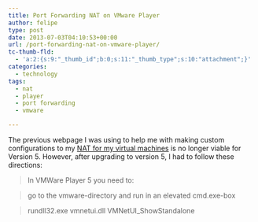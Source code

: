 ```yaml
---
title: Port Forwarding NAT on VMware Player
author: felipe
type: post
date: 2013-07-03T04:10:53+00:00
url: /port-forwarding-nat-on-vmware-player/
tc-thumb-fld:
  - 'a:2:{s:9:"_thumb_id";b:0;s:11:"_thumb_type";s:10:"attachment";}'
categories:
  - technology
tags:
  - nat
  - player
  - port forwarding
  - vmware

---
```

The previous webpage I was using to help me with making custom configurations to my [NAT for my virtual machines][1] is no longer viable for Version 5. However, after upgrading to version 5, I had to follow these directions:

> In VMWare Player 5 you need to:
  
> go to the vmware-directory and run in an elevated cmd.exe-box
  
> rundll32.exe vmnetui.dll VMNetUI_ShowStandalone

 [1]: http://blog.fardad.com/2012/06/vmware-player-and-custom-nat-port-map.html